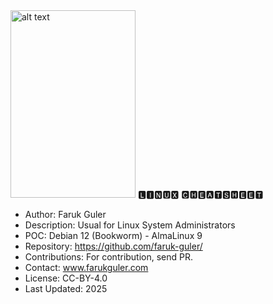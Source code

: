 <img src="https://farukguler.com/assets/img/Linus-Torvalds-2012.jpg" alt="alt text" width="200" height="300">
🅻🅸🅽🆄🆇 🅲🅷🅴🅰🆃🆂🅷🅴🅴🆃

- Author: Faruk Guler
- Description: Usual for Linux System Administrators
- POC: Debian 12 (Bookworm) - AlmaLinux 9
- Repository: https://github.com/faruk-guler/
- Contributions: For contribution, send PR.
- Contact: www.farukguler.com
- License: CC-BY-4.0
- Last Updated: 2025
